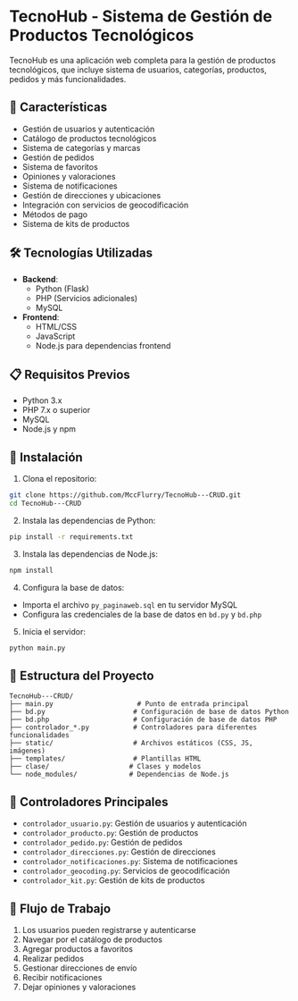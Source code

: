 # TecnoHub - Sistema de Gestión de Productos Tecnológicos

TecnoHub es una aplicación web completa para la gestión de productos tecnológicos, que incluye sistema de usuarios, categorías, productos, pedidos y más funcionalidades.

## 🚀 Características

- Gestión de usuarios y autenticación
- Catálogo de productos tecnológicos
- Sistema de categorías y marcas
- Gestión de pedidos
- Sistema de favoritos
- Opiniones y valoraciones
- Sistema de notificaciones
- Gestión de direcciones y ubicaciones
- Integración con servicios de geocodificación
- Métodos de pago
- Sistema de kits de productos

## 🛠️ Tecnologías Utilizadas

- **Backend**: 
  - Python (Flask)
  - PHP (Servicios adicionales)
  - MySQL
- **Frontend**:
  - HTML/CSS
  - JavaScript
  - Node.js para dependencias frontend

## 📋 Requisitos Previos

- Python 3.x
- PHP 7.x o superior
- MySQL
- Node.js y npm

## 🔧 Instalación

1. Clona el repositorio:
```bash
git clone https://github.com/MccFlurry/TecnoHub---CRUD.git
cd TecnoHub---CRUD
```

2. Instala las dependencias de Python:
```bash
pip install -r requirements.txt
```

3. Instala las dependencias de Node.js:
```bash
npm install
```

4. Configura la base de datos:
- Importa el archivo `py_paginaweb.sql` en tu servidor MySQL
- Configura las credenciales de la base de datos en `bd.py` y `bd.php`

5. Inicia el servidor:
```bash
python main.py
```

## 📁 Estructura del Proyecto

```
TecnoHub---CRUD/
├── main.py                     # Punto de entrada principal
├── bd.py                      # Configuración de base de datos Python
├── bd.php                     # Configuración de base de datos PHP
├── controlador_*.py           # Controladores para diferentes funcionalidades
├── static/                    # Archivos estáticos (CSS, JS, imágenes)
├── templates/                 # Plantillas HTML
├── clase/                    # Clases y modelos
└── node_modules/             # Dependencias de Node.js
```

## 🔐 Controladores Principales

- `controlador_usuario.py`: Gestión de usuarios y autenticación
- `controlador_producto.py`: Gestión de productos
- `controlador_pedido.py`: Gestión de pedidos
- `controlador_direcciones.py`: Gestión de direcciones
- `controlador_notificaciones.py`: Sistema de notificaciones
- `controlador_geocoding.py`: Servicios de geocodificación
- `controlador_kit.py`: Gestión de kits de productos

## 🔄 Flujo de Trabajo

1. Los usuarios pueden registrarse y autenticarse
2. Navegar por el catálogo de productos
3. Agregar productos a favoritos
4. Realizar pedidos
5. Gestionar direcciones de envío
6. Recibir notificaciones
7. Dejar opiniones y valoraciones